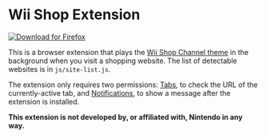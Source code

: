 # Wii Shop Extension

[![Download for Firefox](https://corbin.io/img/firefox-button.png)](https://addons.mozilla.org/en-US/firefox/addon/wii-shop-channel/)

This is a browser extension that plays the [Wii Shop Channel theme](https://www.youtube.com/watch?v=yyjUmv1gJEg&t=1s) in the background when you visit a shopping website. The list of detectable websites is in `js/site-list.js`.

The extension only requires two permissions: [Tabs](https://developer.mozilla.org/en-US/docs/Mozilla/Add-ons/WebExtensions/API/tabs), to check the URL of the currently-active tab, and [Notifications](https://developer.mozilla.org/en-US/docs/Mozilla/Add-ons/WebExtensions/user_interface/Notifications), to show a message after the extension is installed.

**This extension is not developed by, or affiliated with, Nintendo in any way.**